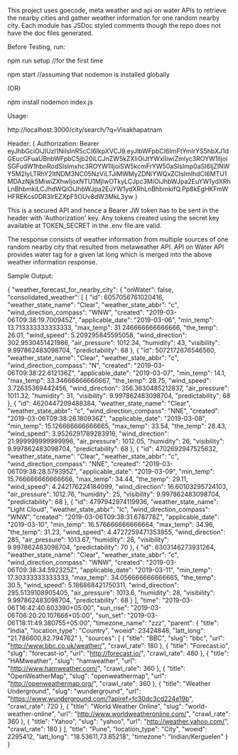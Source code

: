 This project uses goecode, meta weather and api on water APIs to retrieve the nearby cities and gather weather information for one random nearby city.
Each module has JSDoc styled comments though the repo does not have the doc files generated.

Before Testing, run:

npm run setup //for the first time

npm start //assuming that nodemon is installed globally

(OR)

npm install
nodemon index.js

Usage:

http://localhost:3000/city/search/?q=Visakhapatnam

Header: {
Authorization: Bearer eyJhbGciOiJIUzI1NiIsInR5cCI6IkpXVCJ9.eyJlbWFpbCI6ImFtYmlrYS5hbXJ1dGEucGFuaUBnbWFpbC5jb20iLCJnZW5kZXIiOiJtYWxlIiwiZmlyc3ROYW1lIjoiSGFudW1hbnRodSIsImxhc3ROYW1lIjoiSW5kcmFrYW50aSIsImp0aSI6IjZlNWY5M2IyLTRhY2ItNDM3NC05NzViLTJiMWMyZDNiYWQxZCIsImlhdCI6MTU1MDAzNjk5MiwiZXhwIjoxNTU1MjIwOTkyLCJpc3MiOiJhbWJpa2EuYW1ydXRhLnBhbmkiLCJhdWQiOiJhbWJpa2EuYW1ydXRhLnBhbmkifQ.Pp8kEgHKFmWHFREKcs0DR3IrEZXpF5OUv8dW3MkL3yw
}

This is a secured API and hence a Bearer JW token has to be sent in the header with 'Authorization' key. Any tokens created using the secret key available at TOKEN_SECRET in the .env file are valid.

The response consists of weather information from multiple sources of one random nearby city that resulted from metaweather API.
API on Water API provides water tag for a given lat long which is merged into the above weather information response.

Sample Output:

{
"weather_forecast_for_nearby_city": {
"onWater": false,
"consolidated_weather": [
{
"id": 6057056761020416,
"weather_state_name": "Clear",
"weather_state_abbr": "c",
"wind_direction_compass": "WNW",
"created": "2019-03-06T09:38:19.700945Z",
"applicable_date": "2019-03-06",
"min_temp": 13.713333333333333,
"max_temp": 31.246666666666666,
"the_temp": 26.01,
"wind_speed": 5.209295845595058,
"wind_direction": 302.9530451421986,
"air_pressure": 1012.34,
"humidity": 43,
"visibility": 9.997862483098704,
"predictability": 68
},
{
"id": 5072172676546560,
"weather_state_name": "Clear",
"weather_state_abbr": "c",
"wind_direction_compass": "N",
"created": "2019-03-06T09:38:22.612136Z",
"applicable_date": "2019-03-07",
"min_temp": 14.1,
"max_temp": 33.34666666666667,
"the_temp": 28.75,
"wind_speed": 3.72635369442456,
"wind_direction": 356.3630485212837,
"air_pressure": 1011.32,
"humidity": 31,
"visibility": 9.997862483098704,
"predictability": 68
},
{
"id": 4620447209488384,
"weather_state_name": "Clear",
"weather_state_abbr": "c",
"wind_direction_compass": "NNE",
"created": "2019-03-06T09:38:26.180936Z",
"applicable_date": "2019-03-08",
"min_temp": 15.126666666666665,
"max_temp": 33.54,
"the_temp": 28.43,
"wind_speed": 3.9526291789283916,
"wind_direction": 21.999999999999996,
"air_pressure": 1012.05,
"humidity": 26,
"visibility": 9.997862483098704,
"predictability": 68
},
{
"id": 4702692947525632,
"weather_state_name": "Clear",
"weather_state_abbr": "c",
"wind_direction_compass": "NNE",
"created": "2019-03-06T09:38:28.579395Z",
"applicable_date": "2019-03-09",
"min_temp": 15.766666666666666,
"max_temp": 34.44,
"the_temp": 29.11,
"wind_speed": 4.242176224184099,
"wind_direction": 16.60103295724103,
"air_pressure": 1012.76,
"humidity": 25,
"visibility": 9.997862483098704,
"predictability": 68
},
{
"id": 4797942974119936,
"weather_state_name": "Light Cloud",
"weather_state_abbr": "lc",
"wind_direction_compass": "WNW",
"created": "2019-03-06T09:38:31.678778Z",
"applicable_date": "2019-03-10",
"min_temp": 16.576666666666664,
"max_temp": 34.96,
"the_temp": 31.23,
"wind_speed": 4.4727259471353955,
"wind_direction": 285,
"air_pressure": 1013.67,
"humidity": 26,
"visibility": 9.997862483098704,
"predictability": 70
},
{
"id": 6303146273931264,
"weather_state_name": "Clear",
"weather_state_abbr": "c",
"wind_direction_compass": "WNW",
"created": "2019-03-06T09:38:34.592325Z",
"applicable_date": "2019-03-11",
"min_temp": 17.30333333333333,
"max_temp": 34.056666666666665,
"the_temp": 30.5,
"wind_speed": 5.186868421750311,
"wind_direction": 295.5139108905405,
"air_pressure": 1013.6,
"humidity": 28,
"visibility": 9.997862483098704,
"predictability": 68
}
],
"time": "2019-03-06T16:42:40.603390+05:00",
"sun_rise": "2019-03-06T06:20:20.107666+05:00",
"sun_set": "2019-03-06T18:11:49.380755+05:00",
"timezone_name": "zzz",
"parent": {
"title": "India",
"location_type": "Country",
"woeid": 23424848,
"latt_long": "21.786600,82.794762"
},
"sources": [
{
"title": "BBC",
"slug": "bbc",
"url": "http://www.bbc.co.uk/weather/",
"crawl_rate": 180
},
{
"title": "Forecast.io",
"slug": "forecast-io",
"url": "http://forecast.io/",
"crawl_rate": 480
},
{
"title": "HAMweather",
"slug": "hamweather",
"url": "http://www.hamweather.com/",
"crawl_rate": 360
},
{
"title": "OpenWeatherMap",
"slug": "openweathermap",
"url": "http://openweathermap.org/",
"crawl_rate": 360
},
{
"title": "Weather Underground",
"slug": "wunderground",
"url": "https://www.wunderground.com/?apiref=fc30dc3cd224e19b",
"crawl_rate": 720
},
{
"title": "World Weather Online",
"slug": "world-weather-online",
"url": "http://www.worldweatheronline.com/",
"crawl_rate": 360
},
{
"title": "Yahoo",
"slug": "yahoo",
"url": "http://weather.yahoo.com/",
"crawl_rate": 180
}
],
"title": "Pune",
"location_type": "City",
"woeid": 2295412,
"latt_long": "18.53611,73.85218",
"timezone": "Indian/Kerguelen"
}
}
